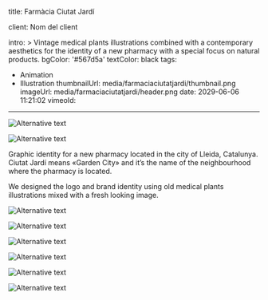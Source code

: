 title: Farmàcia Ciutat Jardí

client: Nom del client

intro: >
  Vintage medical plants illustrations combined with a contemporary aesthetics
  for the identity of a new pharmacy with a special focus on natural products.
bgColor: '#567d5a'
textColor: black
tags:
  - Animation
  - Illustration
thumbnailUrl: media/farmaciaciutatjardi/thumbnail.png
imageUrl: media/farmaciaciutatjardi/header.png
date: 2029-06-06 11:21:02
vimeoId:
---
<div class="gallery gallery-2">

![Alternative text](/demo/media/farmaciaciutatjardi/3.png)

![Alternative text](/demo/media/farmaciaciutatjardi/4.png)
</div>


Graphic identity for a new pharmacy located in the city of Lleida, Catalunya.
Ciutat Jardí means «Garden City» and it’s the name of the neighbourhood where the pharmacy is located.

We designed the logo and brand identity using old medical plants illustrations mixed with a fresh looking image.
<br>

<div class="gallery gallery-3">

![Alternative text](/demo/media/farmaciaciutatjardi/5.jpg)

![Alternative text](/demo/media/farmaciaciutatjardi/6.png)

![Alternative text](/demo/media/farmaciaciutatjardi/7.png)
</div>


<div class="gallery gallery-2">

![Alternative text](/demo/media/farmaciaciutatjardi/8.png)

![Alternative text](/demo/media/farmaciaciutatjardi/10-1.png)
</div>

<div class="gallery gallery-1">

![Alternative text](/demo/media/farmaciaciutatjardi/12-1.png)
</div>